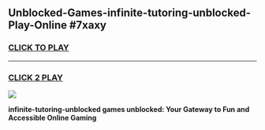 
## Unblocked-Games-infinite-tutoring-unblocked-Play-Online #7xaxy
<h3>
<a href="https://news.freeplayer.one?title=infinite-tutoring-unblocked&ref=3">CLICK TO PLAY</a></h3>
<hr>

<h3>
<a href="https://news.freeplayer.one?title=infinite-tutoring-unblocked&ref=3">CLICK 2 PLAY</a>
  
</h3>

<a href="https://news.freeplayer.one?title=infinite-tutoring-unblocked&ref=3"><img src="https://clearcache.store/games.png"></a>


**infinite-tutoring-unblocked games unblocked: Your Gateway to Fun and Accessible Online Gaming**
